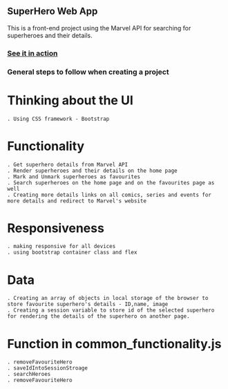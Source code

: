 ## SuperHero Web App

This is a front-end project using the Marvel API for searching for superheroes and their details.

### [See it in action](https://soumyarawat.github.io/CN-SUPERHERO-HUNTER-JS)

### General steps to follow when creating a project

# Thinking about the UI

    . Using CSS framework - Bootstrap

# Functionality

    . Get superhero details from Marvel API
    . Render superheroes and their details on the home page
    . Mark and Unmark superheroes as favourites
    . Search superheroes on the home page and on the favourites page as well
    . Creating more details links on all comics, series and events for more details and redirect to Marvel's website

# Responsiveness

    . making responsive for all devices
    . using bootstrap container class and flex

# Data

    . Creating an array of objects in local storage of the browser to
    store favourite superhero's details - ID,name, image
    . Creating a session variable to store id of the selected superhero
    for rendering the details of the superhero on another page.

# Function in common_functionality.js

    . removeFavouriteHero
    . saveIdIntoSessionStroage
    . searchHeroes
    . removeFavouriteHero
